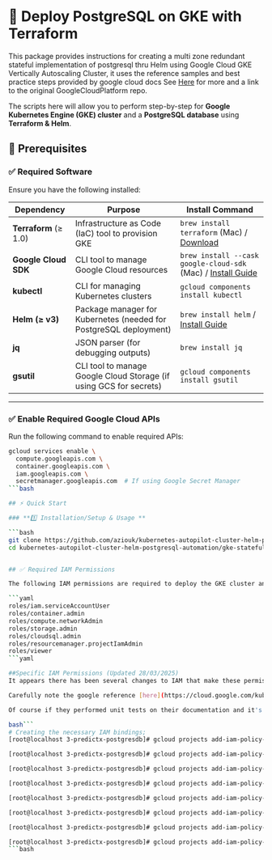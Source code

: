 # 🚀 Deploy PostgreSQL on GKE with Terraform  

This package provides instructions for creating a multi zone redundant stateful implementation of postgresql thru Helm
using Google Cloud GKE Vertically Autoscaling Cluster, it uses the reference samples and best practice steps provided by google cloud docs See [Here](https://github.com/aziouk/kubernetes-engine-samples) for more and a link to the original GoogleCloudPlatform repo.

The scripts here will allow you to perform step-by-step for **Google Kubernetes Engine (GKE) cluster** and a **PostgreSQL database** using **Terraform & Helm**.  




## 📌 Prerequisites  

### ✅ Required Software  
Ensure you have the following installed:  

| Dependency         | Purpose                                          | Install Command |
|-------------------|------------------------------------------------|----------------|
| **Terraform** (≥ 1.0) | Infrastructure as Code (IaC) tool to provision GKE | `brew install terraform` (Mac) / [Download](https://developer.hashicorp.com/terraform/downloads) |
| **Google Cloud SDK** | CLI tool to manage Google Cloud resources | `brew install --cask google-cloud-sdk` (Mac) / [Install Guide](https://cloud.google.com/sdk/docs/install) |
| **kubectl** | CLI for managing Kubernetes clusters | `gcloud components install kubectl` |
| **Helm (≥ v3)** | Package manager for Kubernetes (needed for PostgreSQL deployment) | `brew install helm` / [Install Guide](https://helm.sh/docs/intro/install/) |
| **jq** | JSON parser (for debugging outputs) | `brew install jq` |
| **gsutil** | CLI tool to manage Google Cloud Storage (if using GCS for secrets) | `gcloud components install gsutil` |

---

### ✅ Enable Required Google Cloud APIs  
Run the following command to enable required APIs:  
```bash
gcloud services enable \
  compute.googleapis.com \
  container.googleapis.com \
  iam.googleapis.com \
  secretmanager.googleapis.com  # If using Google Secret Manager
```bash

## ⚡ Quick Start  

### **1️⃣ Installation/Setup & Usage **  

```bash
git clone https://github.com/aziouk/kubernetes-autopilot-cluster-helm-postgresql-automation
cd kubernetes-autopilot-cluster-helm-postgresql-automation/gke-stateful-postgres


## ✅ Required IAM Permissions  

The following IAM permissions are required to deploy the GKE cluster and PostgreSQL database:

```yaml
roles/iam.serviceAccountUser
roles/container.admin
roles/compute.networkAdmin
roles/storage.admin
roles/cloudsql.admin
roles/resourcemanager.projectIamAdmin
roles/viewer
```yaml

##Specific IAM Permissions (Updated 28/03/2025)
It appears there has been several changes to IAM that make these permissions more granular. 

Carefully note the google reference [here](https://cloud.google.com/kubernetes-engine/docs/tutorials/stateful-workloads/postgresql#autopilot) contains significant inaccuracies and typos, for example <mark>role/artifactregistry.Admin</mark> should be prefixed by <mark>roles/</mark> not role/ and secondly is actually named <mark>artifactregistry.repoAdmin</mark> not artifactregistry.repo</mark> as of 28/03/2025. It seems that the Google Clouds SDK own documentation repository is floating unworkable example templates which are maintained by nobody, or it is just not big priority for them. 

Of course if they performed unit tests on their documentation and it's referenced templates such issues could be caught. It seems though - google doesn't really care about accurate and trouble-free documentation for their products. This seems to be because of the rate the software changes.

bash```
# Creating the necessary IAM bindings;
[root@localhost 3-predictx-postgresdb]# gcloud projects add-iam-policy-binding predictx-postgrescluster --member="user:adam@<email>" --role=roles/storage.objectViewer

[root@localhost 3-predictx-postgresdb]# gcloud projects add-iam-policy-binding predictx-postgrescluster --member="user:adam@<email>" --role=roles/logging.logWriter

[root@localhost 3-predictx-postgresdb]# gcloud projects add-iam-policy-binding predictx-postgrescluster --member="user:adam@<email>" --role=roles/artifactregistry.reader

[root@localhost 3-predictx-postgresdb]# gcloud projects add-iam-policy-binding predictx-postgrescluster --member="user:adam@<email>" --role=roles/artifactregistry.writer

[root@localhost 3-predictx-postgresdb]# gcloud projects add-iam-policy-binding predictx-postgrescluster --member="user:<emali>" --role=roles/artifactregistry.repoAdmin

[root@localhost 3-predictx-postgresdb]# gcloud projects add-iam-policy-binding predictx-postgrescluster --member="user:<mail>" --role=roles/container.clusterAdmin

[root@localhost 3-predictx-postgresdb]# gcloud projects add-iam-policy-binding predictx-postgrescluster --member="user:<email>" --role=roles/serviceusage.serviceUsageAdmin

[root@localhost 3-predictx-postgresdb]# gcloud projects add-iam-policy-binding predictx-postgrescluster --member="user:<email>" --role=roles/iam.serviceAccountAdmin
```bash



